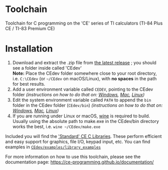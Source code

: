 # Toolchain
Toolchain for C programming on the 'CE' series of TI calculators (TI-84 Plus CE / TI-83 Premium CE)

# Installation
1. Download and extract the .zip file from [the latest release](https://github.com/CE-Programming/toolchain/releases/latest) ; you should see a folder inside called 'CEdev'  
**Note:** Place the CEdev folder somewhere close to your root directory, i.e. `C:\CEdev` (or `~/CEdev` on macOS/Linux), with **no spaces** in the path for best results.
2. Add a user environment variable called `CEDEV`, pointing to the CEdev folder _(instructions on how to do that on: [Windows](http://www.computerhope.com/issues/ch000549.htm), [Mac](http://stackoverflow.com/a/7502061/378298), [Linux](http://unix.stackexchange.com/a/117470))_
3. Edit the system environment variable called `PATH` to append the `bin` folder in the CEdev folder (`CEdev/bin`) _(instructions on how to do that on: [Windows](http://www.computerhope.com/issues/ch000549.htm), [Mac](http://stackoverflow.com/a/7502061/378298), [Linux](http://unix.stackexchange.com/a/117470))_
4. If you are running under Linux or macOS, [wine](https://www.winehq.org/) is required to build. Usually using the absolute path to make.exe in the CEdev/bin directory works the best, i.e. `wine ~/CEdev/make.exe`

Included you will find the ['Standard' CE C Libraries](https://github.com/CE-Programming/libraries/releases/latest). These perform efficient and easy support for graphics, file I/O, keypad input, etc. You can find examples in [`CEdev/examples/library_examples`](CEdev/examples/library_examples)

For more information on how to use this toolchain, please see the documentation page:
https://ce-programming.github.io/documentation/
